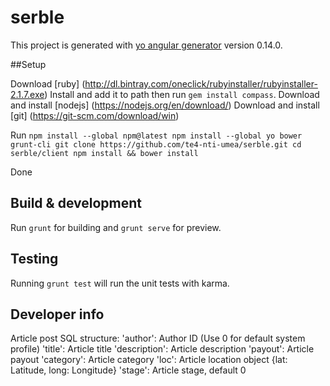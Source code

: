# serble

This project is generated with [yo angular generator](https://github.com/yeoman/generator-angular)
version 0.14.0.

##Setup

Download [ruby] (http://dl.bintray.com/oneclick/rubyinstaller/rubyinstaller-2.1.7.exe)
Install  and add it to path then run `gem install compass`.
Download and install [nodejs] (https://nodejs.org/en/download/)
Download and install [git]  (https://git-scm.com/download/win)

Run ```npm install --global npm@latest
 npm install --global yo bower grunt-cli
 git clone https://github.com/te4-nti-umea/serble.git
 cd serble/client
 npm install && bower install```

Done


## Build & development
Run `grunt` for building and `grunt serve` for preview. 

## Testing

Running `grunt test` will run the unit tests with karma.


## Developer info

Article post SQL structure:
'author': Author ID (Use 0 for default system profile)
'title': Article title
'description': Article description
'payout': Article payout
'category': Article category
'loc': Article location object {lat: Latitude, long: Longitude}
'stage': Article stage, default 0

